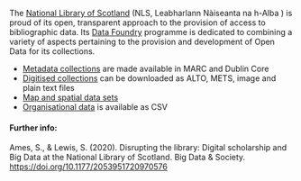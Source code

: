 The [National Library of Scotland](https://www.nls.uk/) (NLS, Leabharlann Nàiseanta na h-Alba ) is proud of its open, transparent approach to the provision of access to bibliographic data. Its [Data Foundry](https://data.nls.uk/) programme is dedicated to combining a variety of aspects pertaining to the provision and development of Open Data for its collections.

* [Metadata collections](https://data.nls.uk/data/metadata-collections/) are made available in MARC and Dublin Core
* [Digitised collections](https://data.nls.uk/data/digitised-collections/) can be downloaded as ALTO, METS, image and plain text files
* [Map and spatial data sets](https://data.nls.uk/data/map-spatial-data/)
* [Organisational data](https://data.nls.uk/data/organisational-data/) is available as CSV 

#### Further info:

Ames, S., & Lewis, S. (2020). Disrupting the library: Digital scholarship and Big Data at the National Library of Scotland. Big Data & Society. https://doi.org/10.1177/2053951720970576
